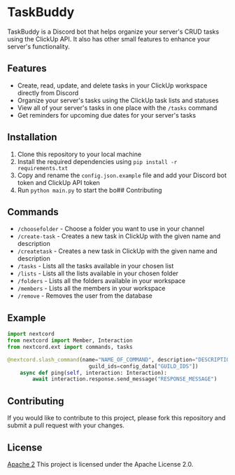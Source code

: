# TaskBuddy

TaskBuddy is a Discord bot that helps organize your server's CRUD tasks using the ClickUp API. It also has other small features to enhance your server's functionality.

## Features

- Create, read, update, and delete tasks in your ClickUp workspace directly from Discord
- Organize your server's tasks using the ClickUp task lists and statuses
- View all of your server's tasks in one place with the `/tasks` command
- Get reminders for upcoming due dates for your server's tasks

## Installation

1. Clone this repository to your local machine
2. Install the required dependencies using `pip install -r requirements.txt`
3. Copy and rename the `config.json.example` file and add your Discord bot token and ClickUp API token
4. Run `python main.py` to start the bo## Contributing

## Commands

- `/choosefolder` - Choose a folder you want to use in your channel
- `/create-task` - Creates a new task in ClickUp with the given name and description
- `/createtask` - Creates a new task in ClickUp with the given name and description
- `/tasks` - Lists all the tasks available in your chosen list
- `/lists` - Lists all the lists available in your chosen folder
- `/folders` - Lists all the folders available in your workspace
- `/members` - Lists all the members in your workspace
- `/remove` - Removes the user from the database

## Example

```python
import nextcord
from nextcord import Member, Interaction
from nextcord.ext import commands, tasks

@nextcord.slash_command(name="NAME_OF_COMMAND", description="DESCRIPTION_OF_COMMAND",
                          guild_ids=config_data["GUILD_IDS"])
    async def ping(self, interaction: Interaction):
        await interaction.response.send_message("RESPONSE_MESSAGE")
```

## Contributing

If you would like to contribute to this project, please fork this repository and submit a pull request with your changes.

## License

[Apache 2](https://choosealicense.com/licenses/apache-2.0/) This project is licensed under the Apache License 2.0.
